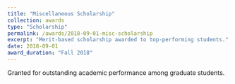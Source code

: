 ```yaml
---
title: "Miscellaneous Scholarship"
collection: awards
type: "Scholarship"
permalink: /awards/2018-09-01-misc-scholarship
excerpt: "Merit-based scholarship awarded to top-performing students."
date: 2018-09-01
award_duration: "Fall 2018"
---
```


Granted for outstanding academic performance among graduate students.

